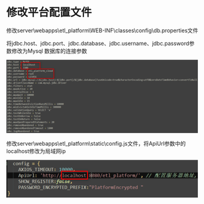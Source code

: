 # 修改平台配置文件

修改server\webapps\etl\_platform\WEB-INF\classes\config\db.properties文件

将jdbc.host、jdbc.port、jdbc.database、jdbc.username、jdbc.password参数修改为Mysql 数据库的连接参数

![](<../../.gitbook/assets/image (59).png>)

修改server\webapps\etl\_platform\static\config.js文件，将ApiUrl参数中的localhost修改为局域网ip

![](<../../.gitbook/assets/image (13).png>)

